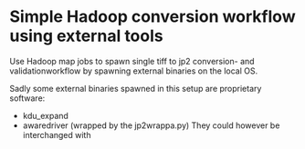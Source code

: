 Simple Hadoop conversion workflow using external tools
========================

Use Hadoop map jobs to spawn single tiff to jp2 conversion- and validationworkflow by spawning external binaries on the local OS.

Sadly some external binaries spawned in this setup are proprietary software:
- kdu_expand
- awaredriver (wrapped by the jp2wrappa.py)
They could however be interchanged with